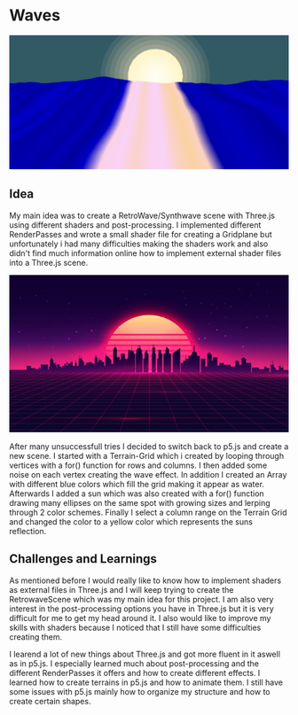 
# Waves

![preview](./assets/WaveScene.PNG)

## Idea

My main idea was to create a RetroWave/Synthwave scene with Three.js using different shaders and post-processing. I implemented different RenderPasses and wrote a small shader file for creating a Gridplane but unfortunately i had many difficulties making the shaders work and also didn't find much information online how to implement external shader files into a Three.js scene.

![preview](./assets/retro_scene.jpg)

After many unsuccessfull tries I decided to switch back to p5.js and create a new scene. I started with a Terrain-Grid which i created by looping through vertices with a for() function for rows and columns. I then added some noise on each vertex creating the wave effect. In addition I created an Array with different blue colors which fill the grid making it appear as water. Afterwards I added a sun which was also created with a for() function drawing many ellipses on the same spot with growing sizes and lerping through 2 color schemes. Finally I select a column range on the Terrain Grid and changed the color to a yellow color which represents the suns reflection. 


## Challenges and Learnings

As mentioned before I would really like to know how to implement shaders as external files in Three.js and I will keep trying to create the RetrowaveScene which was my main idea for this project. I am also very interest in the post-processing options you have in Three.js but it is very difficult for me to get my head around it. I also would like to improve my skills with shaders because I noticed that I still have some difficulties creating them. 

I learend a lot of new things about Three.js and got more fluent in it aswell as in p5.js. I especially learned much about post-processing and the different RenderPasses it offers and how to create different effects. I learned how to create terrains in p5.js and how to animate them. I still have some issues with p5.js mainly how to organize my structure and how to create certain shapes. 